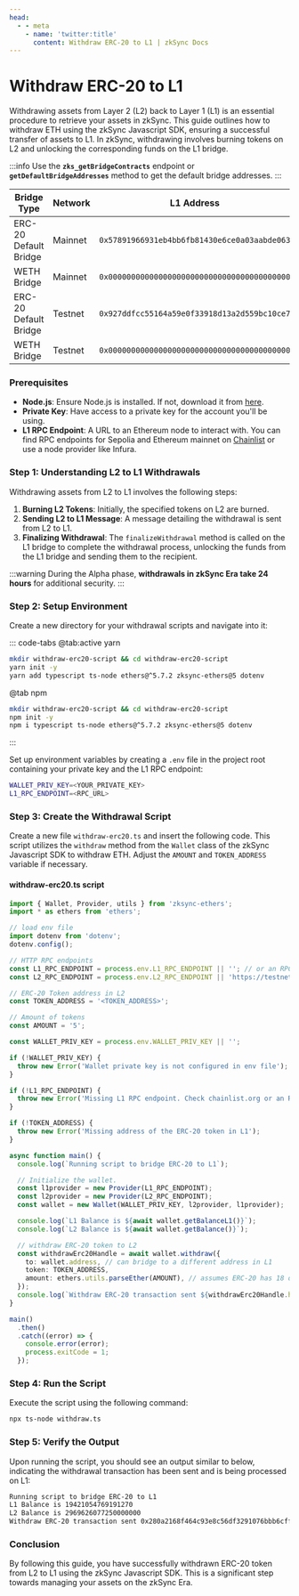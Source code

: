 ```yaml
---
head:
  - - meta
    - name: 'twitter:title'
      content: Withdraw ERC-20 to L1 | zkSync Docs
---
```


# Withdraw ERC-20 to L1

Withdrawing assets from Layer 2 (L2) back to Layer 1 (L1) is an essential procedure to retrieve your assets in zkSync.
This guide outlines how to withdraw ETH using the zkSync Javascript SDK, ensuring a successful transfer of assets to L1.
In zkSync, withdrawing involves burning tokens on L2 and unlocking the corresponding funds on the L1 bridge.

:::info Use the **`zks_getBridgeContracts`** endpoint or **`getDefaultBridgeAddresses`** method to get the default
bridge addresses. :::

<table><thead><tr><th width="148">Bridge Type</th><th width="101">Network</th><th width="226">L1 Address</th><th>L2 Address</th></tr></thead><tbody><tr><td>ERC-20 Default Bridge</td><td>Mainnet</td><td><code>0x57891966931eb4bb6fb81430e6ce0a03aabde063</code></td><td><code>0x11f943b2c77b743ab90f4a0ae7d5a4e7fca3e102</code></td></tr><tr><td>WETH Bridge</td><td>Mainnet</td><td><code>0x0000000000000000000000000000000000000000</code></td><td><code>0x0000000000000000000000000000000000000000</code></td></tr><tr><td>ERC-20 Default Bridge</td><td>Testnet</td><td><code>0x927ddfcc55164a59e0f33918d13a2d559bc10ce7</code></td><td><code>0x00ff932a6d70e2b8f1eb4919e1e09c1923e7e57b</code></td></tr><tr><td>WETH Bridge</td><td>Testnet</td><td><code>0x0000000000000000000000000000000000000000</code></td><td><code>0x0000000000000000000000000000000000000000</code></td></tr></tbody></table>

### Prerequisites

- **Node.js**: Ensure Node.js is installed. If not, download it from [here](https://nodejs.org/).
- **Private Key**: Have access to a private key for the account you'll be using.
- **L1 RPC Endpoint**: A URL to an Ethereum node to interact with. You can find RPC endpoints for Sepolia and Ethereum
  mainnet on [Chainlist](https://chainlist.org/) or use a node provider like Infura.

### Step 1: Understanding L2 to L1 Withdrawals

Withdrawing assets from L2 to L1 involves the following steps:

1. **Burning L2 Tokens**: Initially, the specified tokens on L2 are burned.
2. **Sending L2 to L1 Message**: A message detailing the withdrawal is sent from L2 to L1.
3. **Finalizing Withdrawal**: The `finalizeWithdrawal` method is called on the L1 bridge to complete the withdrawal
   process, unlocking the funds from the L1 bridge and sending them to the recipient.

:::warning During the Alpha phase, **withdrawals in zkSync Era take 24 hours** for additional security. :::

### Step 2: Setup Environment

Create a new directory for your withdrawal scripts and navigate into it:

::: code-tabs @tab:active yarn

```bash
mkdir withdraw-erc20-script && cd withdraw-erc20-script
yarn init -y
yarn add typescript ts-node ethers@^5.7.2 zksync-ethers@5 dotenv
```

@tab npm

```bash
mkdir withdraw-erc20-script && cd withdraw-erc20-script
npm init -y
npm i typescript ts-node ethers@^5.7.2 zksync-ethers@5 dotenv
```

:::

Set up environment variables by creating a `.env` file in the project root containing your private key and the L1 RPC
endpoint:

```bash
WALLET_PRIV_KEY=<YOUR_PRIVATE_KEY>
L1_RPC_ENDPOINT=<RPC_URL>
```

### Step 3: Create the Withdrawal Script

Create a new file `withdraw-erc20.ts` and insert the following code. This script utilizes the `withdraw` method from the
`Wallet` class of the zkSync Javascript SDK to withdraw ETH. Adjust the `AMOUNT` and `TOKEN_ADDRESS` variable if
necessary.

#### withdraw-erc20.ts script

```typescript
import { Wallet, Provider, utils } from 'zksync-ethers';
import * as ethers from 'ethers';

// load env file
import dotenv from 'dotenv';
dotenv.config();

// HTTP RPC endpoints
const L1_RPC_ENDPOINT = process.env.L1_RPC_ENDPOINT || ''; // or an RPC endpoint from Infura/Chainstack/QuickNode/etc.
const L2_RPC_ENDPOINT = process.env.L2_RPC_ENDPOINT || 'https://testnet.era.zksync.dev'; // or the zkSync Era mainnet

// ERC-20 Token address in L2
const TOKEN_ADDRESS = '<TOKEN_ADDRESS>';

// Amount of tokens
const AMOUNT = '5';

const WALLET_PRIV_KEY = process.env.WALLET_PRIV_KEY || '';

if (!WALLET_PRIV_KEY) {
  throw new Error('Wallet private key is not configured in env file');
}

if (!L1_RPC_ENDPOINT) {
  throw new Error('Missing L1 RPC endpoint. Check chainlist.org or an RPC node provider');
}

if (!TOKEN_ADDRESS) {
  throw new Error('Missing address of the ERC-20 token in L1');
}

async function main() {
  console.log(`Running script to bridge ERC-20 to L1`);

  // Initialize the wallet.
  const l1provider = new Provider(L1_RPC_ENDPOINT);
  const l2provider = new Provider(L2_RPC_ENDPOINT);
  const wallet = new Wallet(WALLET_PRIV_KEY, l2provider, l1provider);

  console.log(`L1 Balance is ${await wallet.getBalanceL1()}`);
  console.log(`L2 Balance is ${await wallet.getBalance()}`);

  // withdraw ERC-20 token to L2
  const withdrawErc20Handle = await wallet.withdraw({
    to: wallet.address, // can bridge to a different address in L1
    token: TOKEN_ADDRESS,
    amount: ethers.utils.parseEther(AMOUNT), // assumes ERC-20 has 18 decimals
  });
  console.log(`Withdraw ERC-20 transaction sent ${withdrawErc20Handle.hash}`);
}

main()
  .then()
  .catch((error) => {
    console.error(error);
    process.exitCode = 1;
  });
```

### Step 4: Run the Script

Execute the script using the following command:

```sh
npx ts-node withdraw.ts
```

### Step 5: Verify the Output

Upon running the script, you should see an output similar to below, indicating the withdrawal transaction has been sent
and is being processed on L1:

```txt
Running script to bridge ERC-20 to L1
L1 Balance is 19421054769191270
L2 Balance is 2969626077250000000
Withdraw ERC-20 transaction sent 0x280a2168f464c93e8c56df3291076bbb6cff78ebdc30fdaad22bc275d56aa3ed
```

### Conclusion

By following this guide, you have successfully withdrawn ERC-20 token from L2 to L1 using the zkSync Javascript SDK.
This is a significant step towards managing your assets on the zkSync Era.
